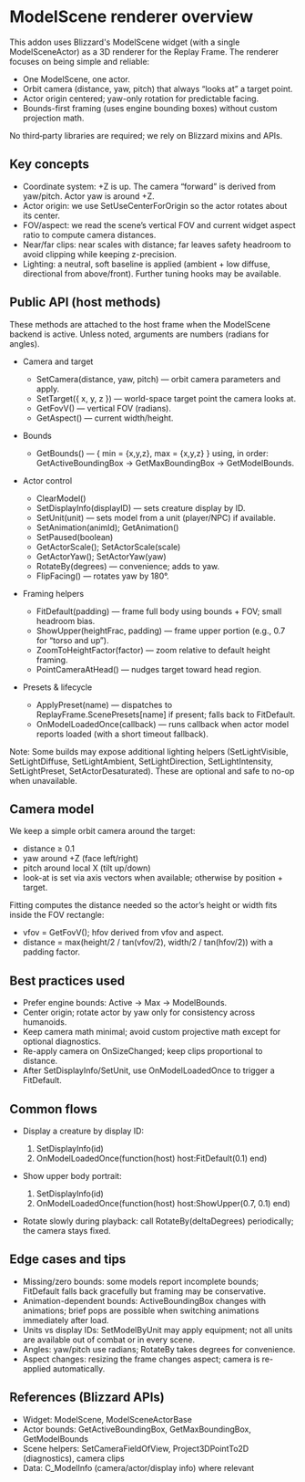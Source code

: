 # ModelScene renderer overview

This addon uses Blizzard's ModelScene widget (with a single ModelSceneActor) as a 3D renderer for the Replay Frame. The renderer focuses on being simple and reliable:

- One ModelScene, one actor.
- Orbit camera (distance, yaw, pitch) that always “looks at” a target point.
- Actor origin centered; yaw-only rotation for predictable facing.
- Bounds-first framing (uses engine bounding boxes) without custom projection math.

No third‑party libraries are required; we rely on Blizzard mixins and APIs.


## Key concepts

- Coordinate system: +Z is up. The camera “forward” is derived from yaw/pitch. Actor yaw is around +Z.
- Actor origin: we use SetUseCenterForOrigin so the actor rotates about its center.
- FOV/aspect: we read the scene’s vertical FOV and current widget aspect ratio to compute camera distances.
- Near/far clips: near scales with distance; far leaves safety headroom to avoid clipping while keeping z-precision.
- Lighting: a neutral, soft baseline is applied (ambient + low diffuse, directional from above/front). Further tuning hooks may be available.


## Public API (host methods)

These methods are attached to the host frame when the ModelScene backend is active. Unless noted, arguments are numbers (radians for angles).

- Camera and target
  - SetCamera(distance, yaw, pitch) — orbit camera parameters and apply.
  - SetTarget({ x, y, z }) — world-space target point the camera looks at.
  - GetFovV() — vertical FOV (radians).
  - GetAspect() — current width/height.

- Bounds
  - GetBounds() — { min = {x,y,z}, max = {x,y,z} } using, in order: GetActiveBoundingBox → GetMaxBoundingBox → GetModelBounds.

- Actor control
  - ClearModel()
  - SetDisplayInfo(displayID) — sets creature display by ID.
  - SetUnit(unit) — sets model from a unit (player/NPC) if available.
  - SetAnimation(animId); GetAnimation()
  - SetPaused(boolean)
  - GetActorScale(); SetActorScale(scale)
  - GetActorYaw(); SetActorYaw(yaw)
  - RotateBy(degrees) — convenience; adds to yaw.
  - FlipFacing() — rotates yaw by 180°.

- Framing helpers
  - FitDefault(padding) — frame full body using bounds + FOV; small headroom bias.
  - ShowUpper(heightFrac, padding) — frame upper portion (e.g., 0.7 for “torso and up”).
  - ZoomToHeightFactor(factor) — zoom relative to default height framing.
  - PointCameraAtHead() — nudges target toward head region.

- Presets & lifecycle
  - ApplyPreset(name) — dispatches to ReplayFrame.ScenePresets[name] if present; falls back to FitDefault.
  - OnModelLoadedOnce(callback) — runs callback when actor model reports loaded (with a short timeout fallback).

Note: Some builds may expose additional lighting helpers (SetLightVisible, SetLightDiffuse, SetLightAmbient, SetLightDirection, SetLightIntensity, SetLightPreset, SetActorDesaturated). These are optional and safe to no-op when unavailable.


## Camera model

We keep a simple orbit camera around the target:

- distance ≥ 0.1
- yaw around +Z (face left/right)
- pitch around local X (tilt up/down)
- look-at is set via axis vectors when available; otherwise by position + target.

Fitting computes the distance needed so the actor’s height or width fits inside the FOV rectangle:

- vfov = GetFovV(); hfov derived from vfov and aspect.
- distance = max(height/2 / tan(vfov/2), width/2 / tan(hfov/2)) with a padding factor.


## Best practices used

- Prefer engine bounds: Active → Max → ModelBounds.
- Center origin; rotate actor by yaw only for consistency across humanoids.
- Keep camera math minimal; avoid custom projective math except for optional diagnostics.
- Re-apply camera on OnSizeChanged; keep clips proportional to distance.
- After SetDisplayInfo/SetUnit, use OnModelLoadedOnce to trigger a FitDefault.


## Common flows

- Display a creature by display ID:
  1) SetDisplayInfo(id)
  2) OnModelLoadedOnce(function(host) host:FitDefault(0.1) end)

- Show upper body portrait:
  1) SetDisplayInfo(id)
  2) OnModelLoadedOnce(function(host) host:ShowUpper(0.7, 0.1) end)

- Rotate slowly during playback: call RotateBy(deltaDegrees) periodically; the camera stays fixed.


## Edge cases and tips

- Missing/zero bounds: some models report incomplete bounds; FitDefault falls back gracefully but framing may be conservative.
- Animation-dependent bounds: ActiveBoundingBox changes with animations; brief pops are possible when switching animations immediately after load.
- Units vs display IDs: SetModelByUnit may apply equipment; not all units are available out of combat or in every scene.
- Angles: yaw/pitch use radians; RotateBy takes degrees for convenience.
- Aspect changes: resizing the frame changes aspect; camera is re-applied automatically.


## References (Blizzard APIs)

- Widget: ModelScene, ModelSceneActorBase
- Actor bounds: GetActiveBoundingBox, GetMaxBoundingBox, GetModelBounds
- Scene helpers: SetCameraFieldOfView, Project3DPointTo2D (diagnostics), camera clips
- Data: C_ModelInfo (camera/actor/display info) where relevant
